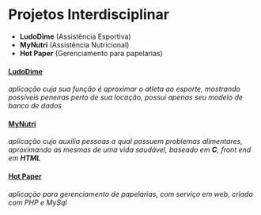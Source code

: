 # Projetos Interdisciplinar 
- <strong>LudoDime</strong> (Assistência Esportiva)
- <strong>MyNutri</strong> (Assistência Nutricional)
- <strong>Hot Paper</strong> (Gerenciamento para papelarias)


<h4><a href="LudoDime">LudoDime</a></h4>
<em>aplicação cuja sua função é aproximar o atleta ao esporte, mostrando possíveis peneiras perto de sua locação, possui apenas seu modelo de banco de dados</em>
<h4><a href="MyNutri">MyNutri</a></h4>
<em>aplicação cujo auxilia pessoas a qual possuem problemas alimentares, aproximando as mesmas de uma vida saudável, baseado em <strong>C</strong>, front end em <strong>HTML</strong></em>
<h4><a href="HotPpaper">Hot Paper</a></h4> 
<em>aplicação para gerenciamento de papelarias, com serviço em web, criada com PHP e MySql</em>
